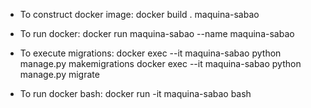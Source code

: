 * To construct docker image:
docker build . maquina-sabao

* To run docker:
docker run maquina-sabao --name maquina-sabao

* To execute migrations:
docker exec --it maquina-sabao python manage.py makemigrations
docker exec --it maquina-sabao python manage.py migrate

* To run docker bash:
docker run -it maquina-sabao bash
